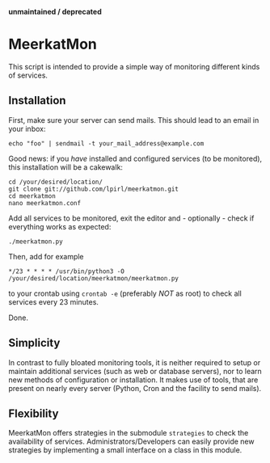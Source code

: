 **unmaintained / deprecated**

# MeerkatMon

This script is intended to provide a simple way of monitoring different
kinds of services.

## Installation

First, make sure your server can send mails.
This should lead to an email in your inbox:

	echo "foo" | sendmail -t your_mail_address@example.com

Good news: if you *have* installed and configured services
(to be monitored), this installation will be a cakewalk:

	cd /your/desired/location/
	git clone git://github.com/lpirl/meerkatmon.git
	cd meerkatmon
	nano meerkatmon.conf

Add all services to be monitored, exit the editor
and - optionally - check if everything works as expected:

	./meerkatmon.py

Then, add for example

	*/23 * * * * /usr/bin/python3 -O /your/desired/location/meerkatmon/meerkatmon.py

to your crontab using `crontab -e` (preferably *NOT* as root)
to check all services every 23 minutes.

Done.

## Simplicity

In contrast to fully bloated monitoring tools,
it is neither required to setup or maintain additional services
(such as web or database servers), nor to learn new methods of
configuration or installation.
It makes use of tools, that are present on nearly every server
(Python, Cron and the facility to send mails).

## Flexibility

MeerkatMon offers strategies in the submodule `strategies`
to check the availability of services.
Administrators/Developers can easily provide new strategies by
implementing a small interface on a class in this module.
